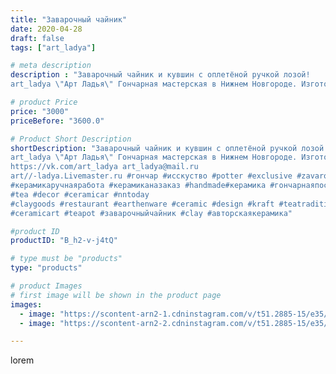 ```yaml
---
title: "Заварочный чайник"
date: 2020-04-28
draft: false
tags: ["art_ladya"]

# meta description
description : "Заварочный чайник и кувшин с оплетёной ручкой лозой! 
art_ladya \"Арт Ладья\" Гончарная мастерская в Нижнем Новгороде. Изготовление керамики и мастер//-классы п"

# product Price
price: "3000"
priceBefore: "3600.0"

# Product Short Description
shortDescription: "Заварочный чайник и кувшин с оплетёной ручкой лозой! 
art_ladya \"Арт Ладья\" Гончарная мастерская в Нижнем Новгороде. Изготовление керамики и мастер//-классы по обучению. 
https://vk.com/art_ladya art_ladya@mail.ru
art//-ladya.Livemaster.ru #гончар #исскуство #potter #exclusive #zavarotnyuk
#керамикаручнаяработа #керамиканазаказ #handmade#керамика #гончарнаяпосуда #эксклюзивнаякерамика #painter
#tea #decor #ceramicar #nntoday
#claygoods #restaurant #earthenware #ceramic #design #kraft #teatradition
#ceramicart #teapot #заварочныйчайник #clay #авторскаякерамика"

#product ID
productID: "B_h2-v-j4tQ"

# type must be "products"
type: "products"

# product Images
# first image will be shown in the product page
images:
  - image: "https://scontent-arn2-1.cdninstagram.com/v/t51.2885-15/e35/95149241_232454017985118_4964009710517036400_n.jpg?se=8&tp=1&_nc_ht=scontent-arn2-1.cdninstagram.com&_nc_cat=106&_nc_ohc=62XoDqN0s10AX8F5n-5&ccb=7-4&oh=975fa5137becb695221a095ae75ac610&oe=6082CF3E&_nc_sid=83d603&ig_cache_key=MjI5NzM1OTA4NzcxMTQyMzQ4OQ%3D%3D.2-ccb7-4"
  - image: "https://scontent-arn2-2.cdninstagram.com/v/t51.2885-15/e35/94878036_158655085581293_1736459101467244847_n.jpg?se=8&tp=1&_nc_ht=scontent-arn2-2.cdninstagram.com&_nc_cat=105&_nc_ohc=xLrW3WFeOFYAX_se7sQ&ccb=7-4&oh=a37b10c449c447694f13a06a89664b05&oe=60857CB8&_nc_sid=83d603&ig_cache_key=MjI5NzM1OTA4NzY5NDY3MDA5NA%3D%3D.2-ccb7-4"

---
```

lorem
